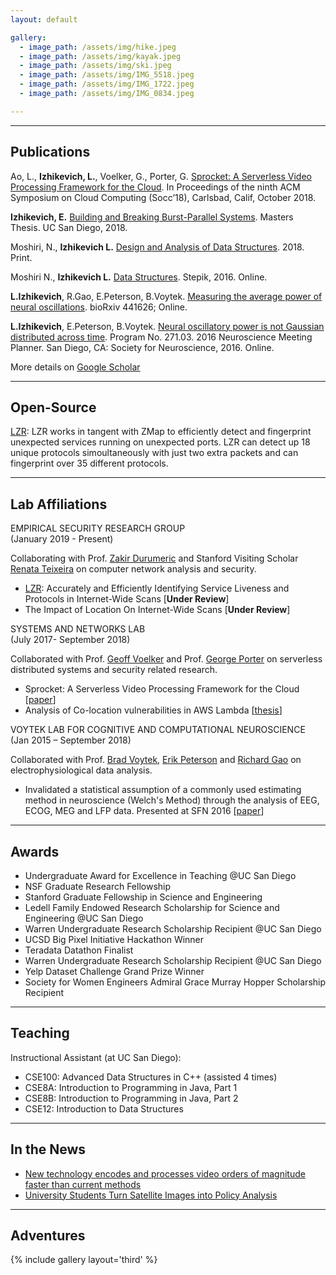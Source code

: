 ```yaml
---
layout: default

gallery:
  - image_path: /assets/img/hike.jpeg
  - image_path: /assets/img/kayak.jpeg
  - image_path: /assets/img/ski.jpeg
  - image_path: /assets/img/IMG_5518.jpeg
  - image_path: /assets/img/IMG_1722.jpeg
  - image_path: /assets/img/IMG_0834.jpeg

---
```


* * *
## Publications

Ao, L., **Izhikevich, L.**, Voelker, G., Porter, G. [Sprocket: A Serverless Video Processing Framework for the Cloud](http://cseweb.ucsd.edu/~gmporter/papers/socc18-sprocket.pdf). In Proceedings of the ninth ACM Symposium on Cloud Computing (Socc’18), Carlsbad, Calif, October 2018.

**Izhikevich, E.** [Building and Breaking Burst-Parallel Systems](https://escholarship.org/content/qt3cn612zr/qt3cn612zr.pdf). Masters Thesis. UC San Diego, 2018. 

Moshiri, N., **Izhikevich L.** [Design and Analysis of Data Structures](https://www.amazon.com/Design-Analysis-Structures-Niema-Moshiri/dp/1981017232). 2018. Print.

Moshiri N., **Izhikevich L.**  [Data Structures](https://stepik.org/course/579/promo). Stepik, 2016. Online.

**L.Izhikevich**, R.Gao, E.Peterson, B.Voytek. [Measuring the average power of neural oscillations](https://www.biorxiv.org/content/biorxiv/early/2018/10/22/441626.full.pdf). bioRxiv 441626; Online.

**L.Izhikevich**, E.Peterson, B.Voytek. [Neural oscillatory power is not Gaussian distributed across time](https://www.sfn.org/Annual-Meeting/Neuroscience-2016/Sessions-and-Events/Program/~/media/SfN/Documents/Annual%20Meeting/FinalProgram/NS2016/Full%20Abstract%20PDFs%202016/SfN16_Abstract%20PDFs%20%20Posters_2_Sun_PM.ashx). Program No. 271.03. 2016 Neuroscience Meeting Planner. San Diego, CA: Society for Neuroscience, 2016. Online. 

More details on [Google Scholar](https://scholar.google.com/citations?user=jO0eK0AAAAAJ&hl=en)

* * *
## Open-Source
[LZR](https://github.com/stanford-esrg/lzr): LZR works in tangent with ZMap to efficiently detect and fingerprint unexpected services running on unexpected ports. LZR can detect up 18 unique protocols simoultaneously with just two extra packets and can fingerprint over 35 different protocols.

* * *
## Lab Affiliations

<dt>EMPIRICAL SECURITY RESEARCH GROUP</dt> (January 2019 - Present)

Collaborating with Prof. [Zakir Durumeric](https://zakird.com) and Stanford Visiting Scholar [Renata Teixeira](https://who.rocq.inria.fr/Renata.Teixeira/) on computer network analysis and security. 

* [LZR](https://github.com/stanford-esrg/lzr): Accurately and Efficiently Identifying Service Liveness and Protocols in Internet-Wide Scans \[**Under Review**\]
* The Impact of Location On Internet-Wide Scans \[**Under Review**\]

<dt>SYSTEMS AND NETWORKS LAB</dt> (July 2017- September 2018)

Collaborated with Prof. [Geoff Voelker](http://www.cs.ucsd.edu/~voelker) and Prof. [George Porter](http://www.cs.ucsd.edu/~gmporter/) on serverless distributed systems and security related research.

* Sprocket: A Serverless Video Processing Framework for the Cloud \[[paper](http://cseweb.ucsd.edu/~gmporter/papers/socc18-sprocket.pdf)\]
* Analysis of Co-location vulnerabilities in AWS Lambda \[[thesis](https://escholarship.org/content/qt3cn612zr/qt3cn612zr.pdf)\]

<dt>VOYTEK LAB FOR COGNITIVE AND COMPUTATIONAL NEUROSCIENCE</dt> (Jan 2015 – September 2018)

Collaborated with Prof. [Brad Voytek](https://voyteklab.com), [Erik Peterson](http://www.robotpuggle.com) and [Richard Gao](http://www.rdgao.com) on electrophysiological data analysis.

* Invalidated a statistical assumption of a commonly used estimating method in neuroscience (Welch's Method) through the analysis of EEG, ECOG, MEG and LFP data. Presented at SFN 2016 \[[paper](https://www.biorxiv.org/content/biorxiv/early/2018/10/22/441626.full.pdf)\] 


* * *
## Awards

* Undergraduate Award for Excellence in Teaching @UC San Diego
* NSF Graduate Research Fellowship 
* Stanford Graduate Fellowship in Science and Engineering
* Ledell Family Endowed Research Scholarship for Science and Engineering @UC San Diego
* Warren Undergraduate Research Scholarship Recipient @UC San Diego
* UCSD Big Pixel Initiative Hackathon Winner
* Teradata Datathon Finalist
* Warren Undergraduate Research Scholarship Recipient @UC San Diego
* Yelp Dataset Challenge Grand Prize Winner
* Society for Women Engineers Admiral Grace Murray Hopper Scholarship Recipient

* * *
## Teaching

Instructional Assistant (at UC San Diego):

* CSE100: Advanced Data Structures in C++ (assisted 4 times)
* CSE8A: Introduction to Programming in Java, Part 1
* CSE8B: Introduction to Programming in Java, Part 2
* CSE12: Introduction to Data Structures


* * *
## In the News

* [New technology encodes and processes video orders of magnitude faster than current methods](https://www.eurekalert.org/pub_releases/2018-10/uoc--nte102218.php)
* [University Students Turn Satellite Images into Policy Analysis](http://jacobsschool.ucsd.edu/news/news_releases/release.sfe?id=1762)


* * *
## Adventures

{% include gallery layout='third' %}
